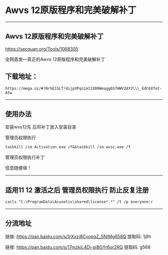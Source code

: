 ﻿# Awvs 12原版程序和完美破解补丁

------

## Awvs 12原版程序和完美破解补丁

https://secquan.org/Tools/1068305

全网首发—真正的Awvs 12原版程序和完美破解补丁

## 下载地址：

`https://mega.nz/#!NrhE1SLT!dijpXPqcLm11X00Weagg6S7HWV2AY2\\\_EdC6Xfot-Atw`

---

## 使用办法

安装wvs12先 后将补丁放入安装目录

管理员权限执行

```txt
taskkill /im Activation.exe /f&&taskkill /im wvsc.exe /f
```

管理员权限执行补丁

信息随便填！

---

## 适用11 12 激活之后 管理员权限执行 防止反复注册

```txt
cacls "C:\ProgramData\Acunetix\shared\license*.*" /t /p everyone:r
```

---

## 分流地址

链接: https://pan.baidu.com/s/1rXxzj8CvopgZ_SNIMg658Q 提取码: 1j8h

链接: https://pan.baidu.com/s/17mzkjL4Di-piBGYr6or2RQ 提取码: g568